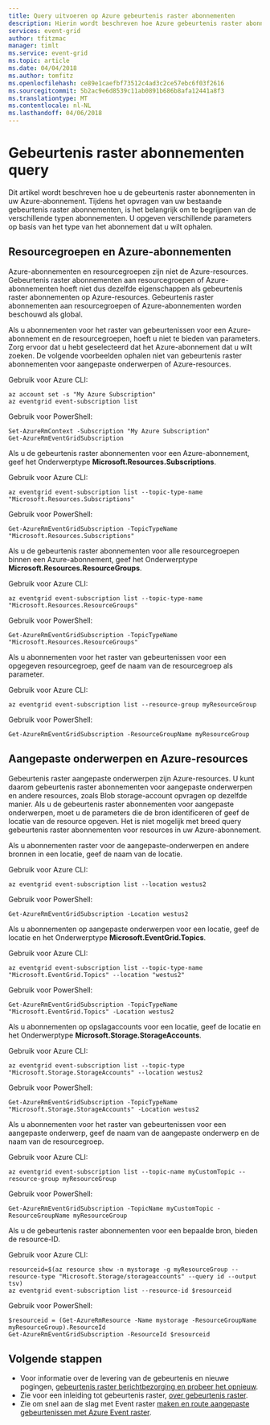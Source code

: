 ```yaml
---
title: Query uitvoeren op Azure gebeurtenis raster abonnementen
description: Hierin wordt beschreven hoe Azure gebeurtenis raster abonnementen.
services: event-grid
author: tfitzmac
manager: timlt
ms.service: event-grid
ms.topic: article
ms.date: 04/04/2018
ms.author: tomfitz
ms.openlocfilehash: ce89e1caefbf73512c4ad3c2ce57ebc6f03f2616
ms.sourcegitcommit: 5b2ac9e6d8539c11ab0891b686b8afa12441a8f3
ms.translationtype: MT
ms.contentlocale: nl-NL
ms.lasthandoff: 04/06/2018
---
```

# <a name="query-event-grid-subscriptions"></a>Gebeurtenis raster abonnementen query 

Dit artikel wordt beschreven hoe u de gebeurtenis raster abonnementen in uw Azure-abonnement. Tijdens het opvragen van uw bestaande gebeurtenis raster abonnementen, is het belangrijk om te begrijpen van de verschillende typen abonnementen. U opgeven verschillende parameters op basis van het type van het abonnement dat u wilt ophalen.

## <a name="resource-groups-and-azure-subscriptions"></a>Resourcegroepen en Azure-abonnementen

Azure-abonnementen en resourcegroepen zijn niet de Azure-resources. Gebeurtenis raster abonnementen aan resourcegroepen of Azure-abonnementen hoeft niet dus dezelfde eigenschappen als gebeurtenis raster abonnementen op Azure-resources. Gebeurtenis raster abonnementen aan resourcegroepen of Azure-abonnementen worden beschouwd als global.

Als u abonnementen voor het raster van gebeurtenissen voor een Azure-abonnement en de resourcegroepen, hoeft u niet te bieden van parameters. Zorg ervoor dat u hebt geselecteerd dat het Azure-abonnement dat u wilt zoeken. De volgende voorbeelden ophalen niet van gebeurtenis raster abonnementen voor aangepaste onderwerpen of Azure-resources.

Gebruik voor Azure CLI:

```azurecli-interactive
az account set -s "My Azure Subscription"
az eventgrid event-subscription list
```

Gebruik voor PowerShell:

```azurepowershell-interactive
Set-AzureRmContext -Subscription "My Azure Subscription"
Get-AzureRmEventGridSubscription
```

Als u de gebeurtenis raster abonnementen voor een Azure-abonnement, geef het Onderwerptype **Microsoft.Resources.Subscriptions**.

Gebruik voor Azure CLI:

```azurecli-interactive
az eventgrid event-subscription list --topic-type-name "Microsoft.Resources.Subscriptions"
```

Gebruik voor PowerShell:

```azurepowershell-interactive
Get-AzureRmEventGridSubscription -TopicTypeName "Microsoft.Resources.Subscriptions"
```

Als u de gebeurtenis raster abonnementen voor alle resourcegroepen binnen een Azure-abonnement, geef het Onderwerptype **Microsoft.Resources.ResourceGroups**.

Gebruik voor Azure CLI:

```azurecli-interactive
az eventgrid event-subscription list --topic-type-name "Microsoft.Resources.ResourceGroups"
```

Gebruik voor PowerShell:

```azurepowershell-interactive
Get-AzureRmEventGridSubscription -TopicTypeName "Microsoft.Resources.ResourceGroups"
```

Als u abonnementen voor het raster van gebeurtenissen voor een opgegeven resourcegroep, geef de naam van de resourcegroep als parameter.

Gebruik voor Azure CLI:

```azurecli-interactive
az eventgrid event-subscription list --resource-group myResourceGroup
```

Gebruik voor PowerShell:

```azurepowershell-interactive
Get-AzureRmEventGridSubscription -ResourceGroupName myResourceGroup
```

## <a name="custom-topics-and-azure-resources"></a>Aangepaste onderwerpen en Azure-resources

Gebeurtenis raster aangepaste onderwerpen zijn Azure-resources. U kunt daarom gebeurtenis raster abonnementen voor aangepaste onderwerpen en andere resources, zoals Blob storage-account opvragen op dezelfde manier. Als u de gebeurtenis raster abonnementen voor aangepaste onderwerpen, moet u de parameters die de bron identificeren of geef de locatie van de resource opgeven. Het is niet mogelijk met breed query gebeurtenis raster abonnementen voor resources in uw Azure-abonnement.

Als u abonnementen raster voor de aangepaste-onderwerpen en andere bronnen in een locatie, geef de naam van de locatie.

Gebruik voor Azure CLI:

```azurecli-interactive
az eventgrid event-subscription list --location westus2
```

Gebruik voor PowerShell:

```azurepowershell-interactive
Get-AzureRmEventGridSubscription -Location westus2
```

Als u abonnementen op aangepaste onderwerpen voor een locatie, geef de locatie en het Onderwerptype **Microsoft.EventGrid.Topics**.

Gebruik voor Azure CLI:

```azurecli-interactive
az eventgrid event-subscription list --topic-type-name "Microsoft.EventGrid.Topics" --location "westus2"
```

Gebruik voor PowerShell:

```azurepowershell-interactive
Get-AzureRmEventGridSubscription -TopicTypeName "Microsoft.EventGrid.Topics" -Location westus2
```

Als u abonnementen op opslagaccounts voor een locatie, geef de locatie en het Onderwerptype **Microsoft.Storage.StorageAccounts**.

Gebruik voor Azure CLI:

```azurecli-interactive
az eventgrid event-subscription list --topic-type "Microsoft.Storage.StorageAccounts" --location westus2
```

Gebruik voor PowerShell:

```azurepowershell-interactive
Get-AzureRmEventGridSubscription -TopicTypeName "Microsoft.Storage.StorageAccounts" -Location westus2
```

Als u abonnementen voor het raster van gebeurtenissen voor een aangepaste onderwerp, geef de naam van de aangepaste onderwerp en de naam van de resourcegroep.

Gebruik voor Azure CLI:

```azurecli-interactive
az eventgrid event-subscription list --topic-name myCustomTopic --resource-group myResourceGroup
```

Gebruik voor PowerShell:

```azurepowershell-interactive
Get-AzureRmEventGridSubscription -TopicName myCustomTopic -ResourceGroupName myResourceGroup
```

Als u de gebeurtenis raster abonnementen voor een bepaalde bron, bieden de resource-ID.

Gebruik voor Azure CLI:

```azurecli-interactive
resourceid=$(az resource show -n mystorage -g myResourceGroup --resource-type "Microsoft.Storage/storageaccounts" --query id --output tsv)
az eventgrid event-subscription list --resource-id $resourceid
```

Gebruik voor PowerShell:

```azurepowershell-interactive
$resourceid = (Get-AzureRmResource -Name mystorage -ResourceGroupName myResourceGroup).ResourceId
Get-AzureRmEventGridSubscription -ResourceId $resourceid
```

## <a name="next-steps"></a>Volgende stappen

* Voor informatie over de levering van de gebeurtenis en nieuwe pogingen, [gebeurtenis raster berichtbezorging en probeer het opnieuw](delivery-and-retry.md).
* Zie voor een inleiding tot gebeurtenis raster, [over gebeurtenis raster](overview.md).
* Zie om snel aan de slag met Event raster [maken en route aangepaste gebeurtenissen met Azure Event raster](custom-event-quickstart.md).
